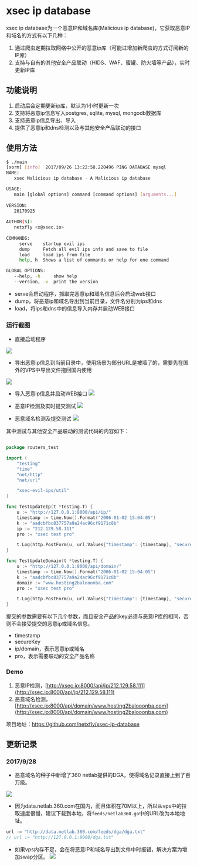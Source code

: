 
# xsec ip database

xsec ip database为一个恶意IP和域名库(Malicious ip database)，它获取恶意IP和域名的方式有以下几种：

1. 通过爬虫定期拉取网络中公开的恶意ip库（可能过增加新爬虫的方式订阅新的IP库）
1. 支持与自有的其他安全产品联动（HIDS、WAF、蜜罐、防火墙等产品），实时更新IP库

## 功能说明

1. 启动后会定期更新ip库，默认为1小时更新一次
1. 支持将恶意ip信息写入postgres, sqlite, mysql, mongodb数据库
1. 支持恶意ip信息导出、导入
1. 提供了恶意ip和dns检测以及与其他安全产品联动的接口

## 使用方法

```bash
$ ./main 
[xorm] [info]  2017/09/26 13:22:58.220496 PING DATABASE mysql
NAME:
   xsec Malicious ip database - A Malicious ip database

USAGE:
   main [global options] command [command options] [arguments...]
   
VERSION:
   20170925
   
AUTHOR(S):
   netxfly <x@xsec.io> 
   
COMMANDS:
     serve    startup evil ips
     dump     Fetch all evil ips info and save to file
     load     load ips from file
     help, h  Shows a list of commands or help for one command

GLOBAL OPTIONS:
   --help, -h     show help
   --version, -v  print the version


```
- serve会启动程序，抓取完恶意ip和域名信息后会启动web接口
- dump，将恶意ip和域名导出到当前目录，文件名分别为ips和dns
- load，将ips和dns中的信息导入内存并启动WEB接口

### 运行截图

- 直接启动程序

![](https://docs.xsec.io/images/evil_ips/serve.png)

- 导出恶意ip信息到当前目录中，使用场景为部分URL是被墙了的，需要先在国外的VPS中导出文件拖回国内使用

![](https://docs.xsec.io/images/evil_ips/dump.png)

- 导入恶意ip信息并启动WEB接口
![](https://docs.xsec.io/images/evil_ips/load.png)

- 恶意IP检测及实时提交测试
![](https://docs.xsec.io/images/evil_ips/api_ip.png)

- 恶意域名检测及提交测试
![](https://docs.xsec.io/images/evil_ips/api_dns.png)

其中测试与其他安全产品联动的测试代码的内容如下：

```go

package routers_test

import (
	"testing"
	"time"
	"net/http"
	"net/url"

	"xsec-evil-ips/util"
)

func TestUpdateIp(t *testing.T) {
	u := "http://127.0.0.1:8000/api/ip/"
	timestamp := time.Now().Format("2006-01-02 15:04:05")
	k := "aadcbfbc837757a9a24ac96cf9171c8b"
	ip := "212.129.58.111"
	pro := "xsec test pro"

	t.Log(http.PostForm(u, url.Values{"timestamp": {timestamp}, "secureKey": {util.MakeSign(timestamp, k)}, "ip": {ip}, "pro": {pro}}))
}

func TestUpdateDomain(t *testing.T) {
	u := "http://127.0.0.1:8000/api/domain/"
	timestamp := time.Now().Format("2006-01-02 15:04:05")
	k := "aadcbfbc837757a9a24ac96cf9171c8b"
	domain := "www.hosting2balooonba.com"
	pro := "xsec test pro"

	t.Log(http.PostForm(u, url.Values{"timestamp": {timestamp}, "secureKey": {util.MakeSign(timestamp, k)}, "domain": {domain}, "pro": {pro}}))
}
```

提交的参数需要有以下几个参数，而且安全产品的key必须与恶意IP库的相同，否则不会接受提交的恶意ip或域名信息。

- timestamp
- secureKey
- ip/domain，表示恶意ip或域名
- pro，表示需要联动的安全产品名称

### Demo

1. 恶意IP检测，[http://xsec.io:8000/api/ip/212.129.58.111](http://xsec.io:8000/api/ip/212.129.58.111)
1. 恶意域名检测，[http://xsec.io:8000/api/domain/www.hosting2balooonba.com](http://xsec.io:8000/api/domain/www.hosting2balooonba.com)

项目地址：https://github.com/netxfly/xsec-ip-database

## 更新记录

### 2017/9/28

- 恶意域名的种子中新增了360 netlab提供的DGA，使得域名记录直接上到了百万级。

![](https://docs.xsec.io/images/evil_ips/netlab_360.png)

- 因为data.netlab.360.com在国内，而且体积在70M以上，所以从vps中的拉取速度很慢，建议下载到本地，将`feeds/netlab360.go`中的URL改为本地地址。

```go
url := "http://data.netlab.360.com/feeds/dga/dga.txt"
// url := "http://127.0.0.1:8000/dga.txt"
```

- 如果vps内存不足，会在将恶意IP和域名导出到文件中时报错，解决方案为增加swap分区。
![](https://docs.xsec.io/images/evil_ips/swap.png)